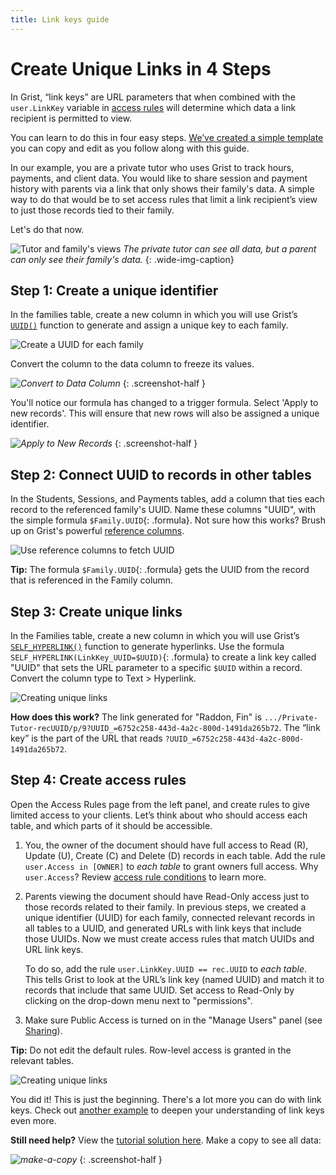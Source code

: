```yaml
---
title: Link keys guide
---
```


# Create Unique Links in 4 Steps

In Grist, “link keys” are URL parameters that when combined with the `user.LinkKey` variable in
[access rules](https://support.getgrist.com/access-rules/) will determine which data a link recipient is permitted to view.

You can learn to do this in four easy steps.
[We’ve created a simple template](https://public.getgrist.com/cBRGq2QKzTSC/Private-Tutor-LinkKey-Tutorial)
you can copy and edit as you follow along with this guide.

In our example, you are a private tutor who uses Grist to track hours, payments, and client data.
You would like to share session and payment history with parents via a link that only shows their
family's data. A simple way to do that would be to set access rules that limit a link recipient’s
view to just those records tied to their family.

Let's do that now.

![Tutor and family's views](images/2021-04-link-keys/full-v-limited-access-animated.gif)
*The private tutor can see all data, but a parent can only see their family's data.*
{: .wide-img-caption}

## Step 1: Create a unique identifier

In the families table, create a new column in which you will use Grist’s
[`UUID()`](../functions.md#uuid) function to generate and assign a unique key to
each family.

![Create a UUID for each family](images/2021-04-link-keys/private-tutor-uuid.png)

Convert the column to the data column to freeze its values.

<span class="screenshot-large">*![Convert to Data Column](../examples/images/2021-04-link-keys/convert-to-data-column.png)*</span>
{: .screenshot-half }

You'll notice our formula has changed to a trigger formula. Select 'Apply to new records'. 
This will ensure that new rows will also be assigned a unique identifier.

<span class="screenshot-large">*![Apply to New Records](../examples/images/2021-04-link-keys/apply-to-new-records.png)*</span>
{: .screenshot-half }

## Step 2: Connect UUID to records in other tables

In the Students, Sessions, and Payments tables, add a column that ties each record to the
referenced family's UUID. Name these columns "UUID",
with the simple formula `$Family.UUID`{: .formula}.
Not sure how this works? Brush up on Grist's powerful [reference
columns](../col-refs.md#reference-and-reference-lists).

![Use reference columns to fetch UUID](images/2021-04-link-keys/private-tutor-reference-UUID.png)

**Tip:** The formula `$Family.UUID`{: .formula} gets the UUID from the record
that is referenced in the Family column.

## Step 3: Create unique links

In the Families table, create a new column in which you will use Grist’s
[`SELF_HYPERLINK()`](../functions.md#self_hyperlink) function to generate hyperlinks.  Use the
formula `SELF_HYPERLINK(LinkKey_UUID=$UUID)`{: .formula}
to create a link key called "UUID" that sets the URL parameter to a specific `$UUID` within a record.
Convert the column type to Text > Hyperlink.

![Creating unique links](images/2021-04-link-keys/private-tutor-UUID-links.png)

**How does this work?** The link generated for "Raddon, Fin" is
`.../Private-Tutor-recUUID/p/9?UUID_=6752c258-443d-4a2c-800d-1491da265b72`. The “link key” is the
part of the URL that reads `?UUID_=6752c258-443d-4a2c-800d-1491da265b72`.

## Step 4: Create access rules

Open the Access Rules page from the left panel, and create rules to give limited access to your
clients. Let’s think about who should access each table, and which parts of it should be
accessible.

 1. You, the owner of the document should have full access to Read (R), Update (U), Create (C) and
    Delete (D) records in each table. Add the rule `user.Access in [OWNER]` to _each table_
    to grant owners full access. Why `user.Access`?
    Review [access rule conditions](../access-rules.md#access-rule-conditions) to learn more.

 2. Parents viewing the document should have Read-Only access just to those records related to
    their family. In previous steps, we created a unique identifier (UUID) for each family,
    connected relevant records in all tables to a UUID, and generated URLs with link keys that
    include those UUIDs. Now we must create access rules that match UUIDs and URL link keys.

    To do so, add the rule `user.LinkKey.UUID == rec.UUID` to _each table_.
    This tells Grist to look at the URL’s link key (named UUID) and match it to records that include
    that same UUID. Set access to Read-Only by clicking on the drop-down menu next to "permissions".

 3. Make sure Public Access is turned on in the "Manage Users" panel (see [Sharing](../sharing.md)).

**Tip:** Do not edit the default rules. Row-level access is granted in the relevant tables.

![Creating unique links](images/2021-04-link-keys/private-tutor-UUID-acl.png)

You did it! This is just the beginning. There's a lot more you can do with link keys. Check out
[another example](../access-rules.md#link-keys) to deepen your
understanding of link keys even more.


**Still need help?** View the [tutorial solution
here](https://public.getgrist.com/9ZQvegsao3zT/Private-Tutor-LinkKey-Tutorial-Solution?UUID_=039170d0-c4d6-4a43-a357-3cb0fd10822f).
Make a copy to see all data:

<span class="screenshot-large">*![make-a-copy](images/2021-04-link-keys/make-a-copy.png)*</span>
{: .screenshot-half }
